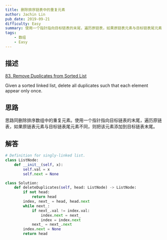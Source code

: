 ```yaml
---
title: 删除排序链表中的重复元素
author: Jachin Lin
pub_date: 2019-09-21
difficulty: Easy
summary: 使用一个指针指向目标链表的末尾，遍历原链表，如果原链表元素与目标链表尾元素不同，则把该元素添加到目标链表末尾。
tags:
    - 数组
    - Easy
---
```


## 描述
[83. Remove Duplicates from Sorted List](https://leetcode.com/problems/remove-duplicates-from-sorted-list/)

Given a sorted linked list, delete all duplicates such that each element appear only once.


## 思路

思路同删除排序数组中的重复元素。使用一个指针指向目标链表的末尾，遍历原链表，如果原链表元素与目标链表尾元素不同，则把该元素添加到目标链表末尾。

## 解答

```python
# Definition for singly-linked list.
class ListNode:
    def __init__(self, x):
        self.val = x
        self.next = None

class Solution:
    def deleteDuplicates(self, head: ListNode) -> ListNode:
        if not head:
            return head
        index, next_ = head, head.next
        while next_:
            if next_.val != index.val:
                index.next = next_
                index = index.next
            next_ = next_.next
        index.next = None
        return head
```